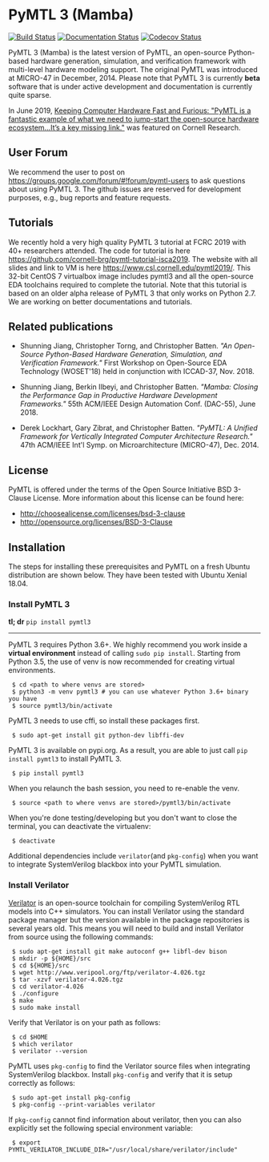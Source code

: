 PyMTL 3 (Mamba)
==========================================================================

[![Build Status](https://travis-ci.com/pymtl/pymtl3.svg?branch=master)](https://travis-ci.com/pymtl/pymtl3)
[![Documentation Status](https://readthedocs.org/projects/pymtl3/badge/?version=latest)](https://pymtl3.readthedocs.io/en/latest/?badge=latest)
[![Codecov Status](https://codecov.io/gh/pymtl/pymtl3/branch/master/graph/badge.svg)](https://codecov.io/gh/pymtl/pymtl3)

PyMTL 3 (Mamba) is the latest version of PyMTL, an open-source
Python-based hardware generation, simulation, and verification framework with
multi-level hardware modeling support. The original PyMTL was introduced
at MICRO-47 in December, 2014. Please note that PyMTL 3 is currently
**beta** software that is under active development and documentation is
currently quite sparse.

In June 2019, [Keeping Computer Hardware Fast and Furious: "PyMTL is a fantastic example of what we need to jump-start the open-source hardware ecosystem…It’s a key missing link."](https://research.cornell.edu/news-features/keeping-computer-hardware-fast-and-furious "Link to the article") was featured on Cornell Research.

User Forum
----------
We recommend the user to post on https://groups.google.com/forum/#!forum/pymtl-users to ask questions about using PyMTL 3. The github issues are reserved for development purposes, e.g., bug reports and feature requests.

Tutorials
---------
We recently hold a very high quality PyMTL 3 tutorial at FCRC 2019 with 40+
researchers attended.
The code for tutorial is here https://github.com/cornell-brg/pymtl-tutorial-isca2019.
The website with all slides and link to VM is here https://www.csl.cornell.edu/pymtl2019/.
This 32-bit CentOS 7 virtualbox image includes pymtl3 and all the
open-source EDA toolchains required to complete the tutorial. Note that this
tutorial is based on an older alpha release of PyMTL 3 that only works on Python 2.7. We
are working on better documentations and tutorials.


Related publications
--------------------------------------------------------------------------

- Shunning Jiang, Christopher Torng, and Christopher Batten. _"An Open-Source Python-Based Hardware Generation, Simulation, and Verification Framework."_ First Workshop on Open-Source EDA Technology (WOSET'18) held in conjunction with ICCAD-37, Nov. 2018.

- Shunning Jiang, Berkin Ilbeyi, and Christopher Batten. _"Mamba: Closing the Performance Gap in Productive Hardware Development Frameworks."_ 55th ACM/IEEE Design Automation Conf. (DAC-55), June 2018. 

- Derek Lockhart, Gary Zibrat, and Christopher Batten. _"PyMTL: A Unified Framework for Vertically Integrated Computer Architecture Research."_ 47th ACM/IEEE Int'l Symp. on Microarchitecture (MICRO-47), Dec. 2014.


License
--------------------------------------------------------------------------

PyMTL is offered under the terms of the Open Source Initiative BSD
3-Clause License. More information about this license can be found here:

  - http://choosealicense.com/licenses/bsd-3-clause
  - http://opensource.org/licenses/BSD-3-Clause
  
Installation
------------

The steps for installing these prerequisites and PyMTL on a fresh Ubuntu
distribution are shown below. They have been tested with Ubuntu Xenial 18.04.

### Install PyMTL 3


**tl; dr** ```pip install pymtl3```

----

PyMTL 3 requires Python 3.6+. We highly recommend you work inside a **virtual environment** instead of calling ```sudo pip install```. Starting from Python 3.5, the use of venv is now recommended for creating virtual environments.

```
 $ cd <path to where venvs are stored>
 $ python3 -m venv pymtl3 # you can use whatever Python 3.6+ binary you have
 $ source pymtl3/bin/activate
```
PyMTL 3 needs to use cffi, so install these packages first.

```
 $ sudo apt-get install git python-dev libffi-dev
```

PyMTL 3 is available on pypi.org. As a result, you are able to just call ```pip install pymtl3``` to install PyMTL 3.

```
 $ pip install pymtl3
```

When you relaunch the bash session, you need to re-enable the venv.

```
 $ source <path to where venvs are stored>/pymtl3/bin/activate
```

When you're done testing/developing but you don't want to close the terminal, you can deactivate the virtualenv:

```
 $ deactivate
```


Additional dependencies include ```verilator```(and ```pkg-config```) when you want to integrate SystemVerilog blackbox into your PyMTL simulation.

### Install Verilator

[Verilator](http://www.veripool.org/wiki/verilator) is an open-source toolchain for compiling SystemVerilog RTL
models into C++ simulators. You can install Verilator using the
standard package manager but the version available in the package
repositories is several years old. This means you will need to build and
install Verilator from source using the following commands:

```
 $ sudo apt-get install git make autoconf g++ libfl-dev bison
 $ mkdir -p ${HOME}/src
 $ cd ${HOME}/src
 $ wget http://www.veripool.org/ftp/verilator-4.026.tgz
 $ tar -xzvf verilator-4.026.tgz
 $ cd verilator-4.026
 $ ./configure
 $ make
 $ sudo make install
```

Verify that Verilator is on your path as follows:

```
 $ cd $HOME
 $ which verilator
 $ verilator --version
```

PyMTL uses `pkg-config` to find the Verilator source files when
integrating SystemVerilog blackbox. Install
`pkg-config` and verify that it is setup correctly as follows:

```
 $ sudo apt-get install pkg-config
 $ pkg-config --print-variables verilator
```

If `pkg-config` cannot find information about verilator, then you can
also explicitly set the following special environment variable:

```
 $ export PYMTL_VERILATOR_INCLUDE_DIR="/usr/local/share/verilator/include"
```

